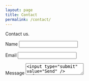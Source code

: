 ```yaml
---
layout: page
title: Contact
permalink: /contact/
---
```


Contact us.
<form action="//formspree.io/team@variantstudios.com" method="POST">

<label for="name">Name</label> <input type="text" required="required" name="name" />

<label for="_replyto">Email</label> <input type="email" required="required" name="_replyto" />

<label for="message">Message</label> <textarea required="required" name="message" />
<input type="submit" value="Send" /> </form>